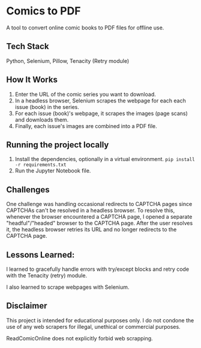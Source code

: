 # Comics to PDF
A tool to convert online comic books to PDF files for offline use.

## Tech Stack
Python, Selenium, Pillow, Tenacity (Retry module)

## How It Works
1. Enter the URL of the comic series you want to download.
2. In a headless browser, Selenium scrapes the webpage for each each issue (book) in the series.
3. For each issue (book)'s webpage, it scrapes the images (page scans) and downloads them.
4. Finally, each issue's images are combined into a PDF file.

## Running the project locally
1. Install the dependencies, optionally in a virtual environment. `pip install -r requirements.txt`
2. Run the Jupyter Notebook file.

## Challenges
One challenge was handling occasional redirects to CAPTCHA pages since CAPTCHAs can't be resolved in a headless browser. To resolve this, whenever the browser encountered a CAPTCHA page, I opened a separate "headful"/"headed" browser to the CAPTCHA page. After the user resolves it, the headless browser retries its URL and no longer redirects to the CAPTCHA page.

## Lessons Learned:
I learned to gracefully handle errors with try/except blocks and retry code with the Tenacity (retry) module.

I also learned to scrape webpages with Selenium.


## Disclaimer
This project is intended for educational purposes only. I do not condone the use of any web scrapers for illegal, unethical or commercial purposes.

ReadComicOnline does not explicitly forbid web scrapping.
